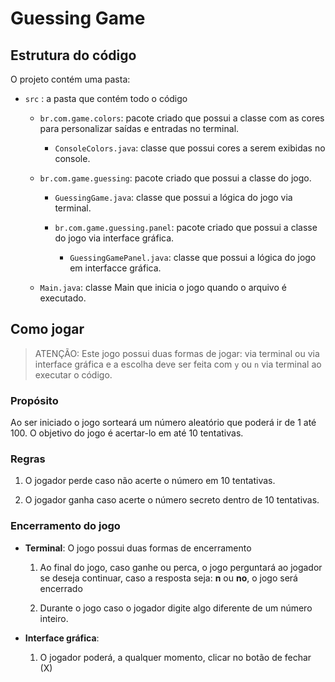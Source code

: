 # Guessing Game

## Estrutura do código

O projeto contém uma pasta:

- `src` : a pasta que contém todo o código
  
  - `br.com.game.colors`: pacote criado que possui a classe com as cores para personalizar saídas e entradas no terminal.
    
    - `ConsoleColors.java`: classe que possui cores a serem exibidas no console.
  
  - `br.com.game.guessing`: pacote criado que possui a classe do jogo.

    - `GuessingGame.java`: classe que possui a lógica do jogo via terminal.
    
    - `br.com.game.guessing.panel`: pacote criado que possui a classe do jogo via interface gráfica.
     
      - `GuessingGamePanel.java`: classe que possui a lógica do jogo em interfacce gráfica.
  
  - `Main.java`: classe Main que inicia o jogo quando o arquivo é executado.

## Como jogar

> ATENÇÃO: Este jogo possui duas formas de jogar: via terminal ou via interface gráfica e a escolha deve ser feita com `y` ou `n` via terminal ao executar o código.

### Propósito

Ao ser iniciado o jogo sorteará um número aleatório que poderá ir de 1 até 100. O objetivo do jogo é acertar-lo em até 10 tentativas.

### Regras

1. O jogador perde caso não acerte o número em 10 tentativas.

2. O jogador ganha caso acerte o número secreto dentro de 10 tentativas.

### Encerramento do jogo

- **Terminal**: O jogo possui duas formas de encerramento

  1. Ao final do jogo, caso ganhe ou perca, o jogo perguntará ao jogador se deseja continuar, caso a resposta seja: **n** ou **no**, o jogo será encerrado

  2. Durante o jogo caso o jogador digite algo diferente de um número inteiro.

- **Interface gráfica**:

  1. O jogador poderá, a qualquer momento, clicar no botão de fechar (X)
